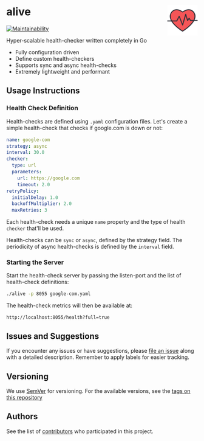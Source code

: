 # alive <img src="./docs/heart.svg" width="80" align="right" />

[![Maintainability](https://api.codeclimate.com/v1/badges/48384621113d4c380813/maintainability)](https://codeclimate.com/github/ketanv3/alive/maintainability)

Hyper-scalable health-checker written completely in Go
+ Fully configuration driven
+ Define custom health-checkers
+ Supports sync and async health-checks
+ Extremely lightweight and performant

## Usage Instructions

### Health Check Definition

Health-checks are defined using `.yaml` configuration files. Let's create a simple health-check that checks if google.com is down or not:

```yaml
name: google-com
strategy: async
interval: 30.0
checker:
  type: url
  parameters:
    url: https://google.com
    timeout: 2.0
retryPolicy:
  initialDelay: 1.0
  backoffMultiplier: 2.0
  maxRetries: 3
```

Each health-check needs a unique `name` property and the type of health `checker` that'll be used.

Health-checks can be `sync` or `async`, defined by the strategy field. The periodicity of async health-checks is defined by the `interval` field.

### Starting the Server

Start the health-check server by passing the listen-port and the list of health-check definitions:
```bash
./alive -p 8055 google-com.yaml
```

The health-check metrics will then be available at:
```http
http://localhost:8055/health?full=true
```

## Issues and Suggestions
If you encounter any issues or have suggestions, please [file an issue](https://github.com/ketanv3/alive/issues) along with a detailed description. Remember to apply labels for easier tracking.


## Versioning
We use [SemVer](http://semver.org/) for versioning. For the available versions, see the [tags on this repository](https://github.com/ketanv3/alive/tags)


## Authors
See the list of [contributors](https://github.com/ketanv3/alive/contributors) who participated in this project.